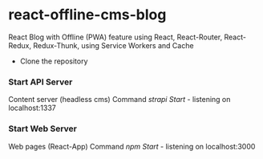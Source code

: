 # react-offline-cms-blog
React Blog with Offline (PWA) feature using React, React-Router, React-Redux, Redux-Thunk, using Service Workers and Cache
- Clone the repository
### Start API Server 
Content server (headless cms) 
Command *strapi Start* - listening on localhost:1337
### Start Web Server 
Web pages (React-App) 
Command *npm Start* - listening on localhost:3000




